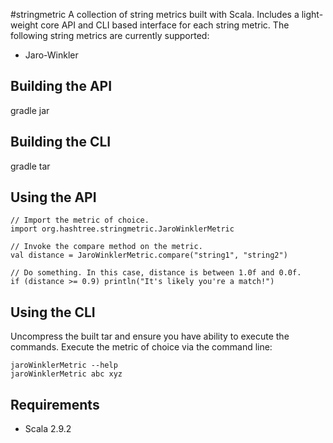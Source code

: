 #stringmetric
A collection of string metrics built with Scala. Includes a light-weight core API and CLI based interface for each string metric. The following string metrics are currently supported:

* Jaro-Winkler

## Building the API
gradle jar

## Building the CLI
gradle tar

## Using the API
`// Import the metric of choice.`  
`import org.hashtree.stringmetric.JaroWinklerMetric`

`// Invoke the compare method on the metric.`  
`val distance = JaroWinklerMetric.compare("string1", "string2")`

`// Do something. In this case, distance is between 1.0f and 0.0f.`  
`if (distance >= 0.9) println("It's likely you're a match!")`

## Using the CLI
Uncompress the built tar and ensure you have ability to execute the commands. Execute the metric of choice via the command line:

`jaroWinklerMetric --help`  
`jaroWinklerMetric abc xyz`

## Requirements
* Scala 2.9.2